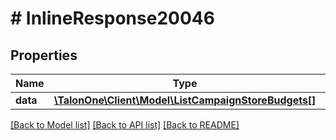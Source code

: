 # # InlineResponse20046

## Properties

Name | Type | Description | Notes
------------ | ------------- | ------------- | -------------
**data** | [**\TalonOne\Client\Model\ListCampaignStoreBudgets[]**](ListCampaignStoreBudgets.md) |  | [optional] 

[[Back to Model list]](../../README.md#documentation-for-models) [[Back to API list]](../../README.md#documentation-for-api-endpoints) [[Back to README]](../../README.md)


